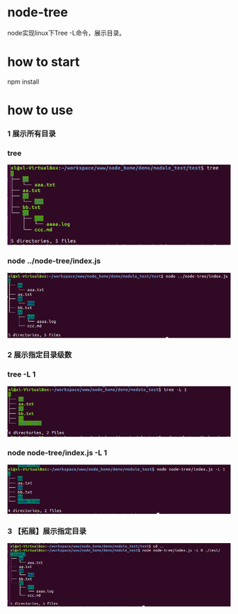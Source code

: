 # node-tree
node实现linux下Tree -L命令，展示目录。

# how to start
npm install

# how to use
### 1 展示所有目录
### tree
![](./img/tree2.png)
### node ../node-tree/index.js
![](./img/ntree2.png)

### 2 展示指定目录级数
### tree -L 1
![](./img/tree1.png)
### node node-tree/index.js -L 1
![](./img/ntree1.png)

### 3 【拓展】展示指定目录
![](./img/ntree3.png)




